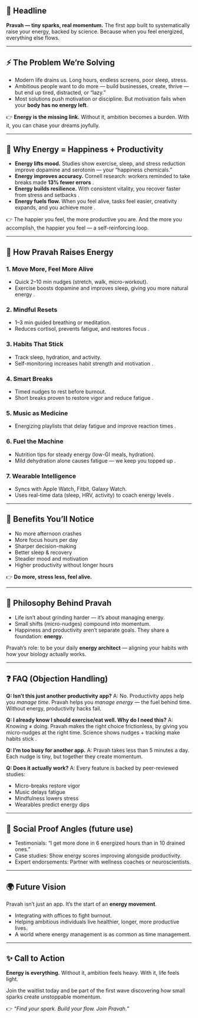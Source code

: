 ## 🌌 Headline

**Pravah — tiny sparks, real momentum.**
The first app built to systematically raise your energy, backed by science.
Because when you feel energized, everything else flows.

---

## ⚡ The Problem We’re Solving

- Modern life drains us. Long hours, endless screens, poor sleep, stress.
- Ambitious people want to do more — build businesses, create, thrive — but end up tired, distracted, or “lazy.”
- Most solutions push motivation or discipline. But motivation fails when your **body has no energy left**.

👉 **Energy is the missing link.** Without it, ambition becomes a burden. With it, you can chase your dreams joyfully.

---

## 🧬 Why Energy = Happiness + Productivity

- **Energy lifts mood.** Studies show exercise, sleep, and stress reduction improve dopamine and serotonin — your “happiness chemicals.”
- **Energy improves accuracy.** Cornell research: workers reminded to take breaks made **13% fewer errors** .
- **Energy builds resilience.** With consistent vitality, you recover faster from stress and setbacks .
- **Energy fuels flow.** When you feel alive, tasks feel easier, creativity expands, and you achieve more .

👉 The happier you feel, the more productive you are. And the more you accomplish, the happier you feel — a self-reinforcing loop.

---

## 🌱 How Pravah Raises Energy

### 1. **Move More, Feel More Alive**

- Quick 2–10 min nudges (stretch, walk, micro-workout).
- Exercise boosts dopamine and improves sleep, giving you more natural energy .

### 2. **Mindful Resets**

- 1–3 min guided breathing or meditation.
- Reduces cortisol, prevents fatigue, and restores focus .

### 3. **Habits That Stick**

- Track sleep, hydration, and activity.
- Self-monitoring increases habit strength and motivation .

### 4. **Smart Breaks**

- Timed nudges to rest before burnout.
- Short breaks proven to restore vigor and reduce fatigue .

### 5. **Music as Medicine**

- Energizing playlists that delay fatigue and improve reaction times .

### 6. **Fuel the Machine**

- Nutrition tips for steady energy (low-GI meals, hydration).
- Mild dehydration alone causes fatigue — we keep you topped up .

### 7. **Wearable Intelligence**

- Syncs with Apple Watch, Fitbit, Galaxy Watch.
- Uses real-time data (sleep, HRV, activity) to coach energy levels .

---

## 🚀 Benefits You’ll Notice

- No more afternoon crashes
- More focus hours per day
- Sharper decision-making
- Better sleep & recovery
- Steadier mood and motivation
- Higher productivity without longer hours

👉 **Do more, stress less, feel alive.**

---

## 🌌 Philosophy Behind Pravah

- Life isn’t about grinding harder — it’s about managing energy.
- Small shifts (micro-nudges) compound into momentum.
- Happiness and productivity aren’t separate goals. They share a foundation: **energy.**

Pravah’s role: to be your daily **energy architect** — aligning your habits with how your biology actually works.

---

## ❓ FAQ (Objection Handling)

**Q: Isn’t this just another productivity app?**
A: No. Productivity apps help you _manage time_. Pravah helps you _manage energy_ — the fuel behind time. Without energy, productivity hacks fail.

**Q: I already know I should exercise/eat well. Why do I need this?**
A: Knowing ≠ doing. Pravah makes the right choice frictionless, by giving you micro-nudges at the right time. Science shows nudges + tracking make habits stick .

**Q: I’m too busy for another app.**
A: Pravah takes less than 5 minutes a day. Each nudge is tiny, but together they create momentum.

**Q: Does it actually work?**
A: Every feature is backed by peer-reviewed studies:

- Micro-breaks restore vigor
- Music delays fatigue
- Mindfulness lowers stress
- Wearables predict energy dips

---

## 💬 Social Proof Angles (future use)

- Testimonials: “I get more done in 6 energized hours than in 10 drained ones.”
- Case studies: Show energy scores improving alongside productivity.
- Expert endorsements: Partner with wellness coaches or neuroscientists.

---

## 🌍 Future Vision

Pravah isn’t just an app. It’s the start of an **energy movement**.

- Integrating with offices to fight burnout.
- Helping ambitious individuals live healthier, longer, more productive lives.
- A world where energy management is as common as time management.

---

## ✨ Call to Action

**Energy is everything.**
Without it, ambition feels heavy. With it, life feels light.

Join the waitlist today and be part of the first wave discovering how small sparks create unstoppable momentum.

👉 _“Find your spark. Build your flow. Join Pravah.”_
